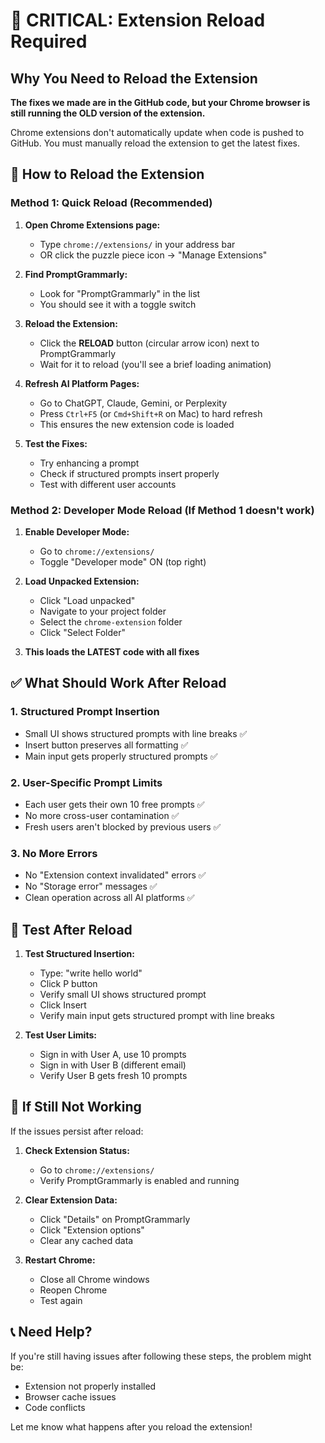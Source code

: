 # 🚨 CRITICAL: Extension Reload Required

## Why You Need to Reload the Extension

**The fixes we made are in the GitHub code, but your Chrome browser is still running the OLD version of the extension.**

Chrome extensions don't automatically update when code is pushed to GitHub. You must manually reload the extension to get the latest fixes.

## 🔧 How to Reload the Extension

### Method 1: Quick Reload (Recommended)

1. **Open Chrome Extensions page:**
   - Type `chrome://extensions/` in your address bar
   - OR click the puzzle piece icon → "Manage Extensions"

2. **Find PromptGrammarly:**
   - Look for "PromptGrammarly" in the list
   - You should see it with a toggle switch

3. **Reload the Extension:**
   - Click the **RELOAD** button (circular arrow icon) next to PromptGrammarly
   - Wait for it to reload (you'll see a brief loading animation)

4. **Refresh AI Platform Pages:**
   - Go to ChatGPT, Claude, Gemini, or Perplexity
   - Press `Ctrl+F5` (or `Cmd+Shift+R` on Mac) to hard refresh
   - This ensures the new extension code is loaded

5. **Test the Fixes:**
   - Try enhancing a prompt
   - Check if structured prompts insert properly
   - Test with different user accounts

### Method 2: Developer Mode Reload (If Method 1 doesn't work)

1. **Enable Developer Mode:**
   - Go to `chrome://extensions/`
   - Toggle "Developer mode" ON (top right)

2. **Load Unpacked Extension:**
   - Click "Load unpacked"
   - Navigate to your project folder
   - Select the `chrome-extension` folder
   - Click "Select Folder"

3. **This loads the LATEST code with all fixes**

## ✅ What Should Work After Reload

### 1. Structured Prompt Insertion
- Small UI shows structured prompts with line breaks ✅
- Insert button preserves all formatting ✅
- Main input gets properly structured prompts ✅

### 2. User-Specific Prompt Limits
- Each user gets their own 10 free prompts ✅
- No more cross-user contamination ✅
- Fresh users aren't blocked by previous users ✅

### 3. No More Errors
- No "Extension context invalidated" errors ✅
- No "Storage error" messages ✅
- Clean operation across all AI platforms ✅

## 🧪 Test After Reload

1. **Test Structured Insertion:**
   - Type: "write hello world"
   - Click P button
   - Verify small UI shows structured prompt
   - Click Insert
   - Verify main input gets structured prompt with line breaks

2. **Test User Limits:**
   - Sign in with User A, use 10 prompts
   - Sign in with User B (different email)
   - Verify User B gets fresh 10 prompts

## 🚨 If Still Not Working

If the issues persist after reload:

1. **Check Extension Status:**
   - Go to `chrome://extensions/`
   - Verify PromptGrammarly is enabled and running

2. **Clear Extension Data:**
   - Click "Details" on PromptGrammarly
   - Click "Extension options"
   - Clear any cached data

3. **Restart Chrome:**
   - Close all Chrome windows
   - Reopen Chrome
   - Test again

## 📞 Need Help?

If you're still having issues after following these steps, the problem might be:
- Extension not properly installed
- Browser cache issues
- Code conflicts

Let me know what happens after you reload the extension!
